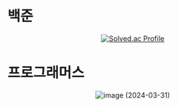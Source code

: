 # 백준
<div align="center">
  
[![Solved.ac Profile](http://mazassumnida.wtf/api/v2/generate_badge?boj=tonydragon)](https://solved.ac/tonydragon/)  
</div>

# 프로그래머스
<div align="center">
  
![image](https://github.com/smpark00/Algorithm/assets/126854215/ecf05cfd-5c63-41c4-b053-e245aba734f5)
(2024-03-31)
</div>

